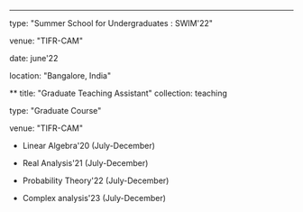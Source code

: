 
---

type: "Summer School for Undergraduates : SWIM'22"

venue: "TIFR-CAM"

date: june'22

location: "Bangalore, India"



** title: "Graduate Teaching Assistant"
collection: teaching

type: "Graduate Course"

venue: "TIFR-CAM"



* Linear Algebra'20 (July-December)


* Real Analysis'21 (July-December)


* Probability Theory'22 (July-December)


* Complex analysis'23 (July-December)

